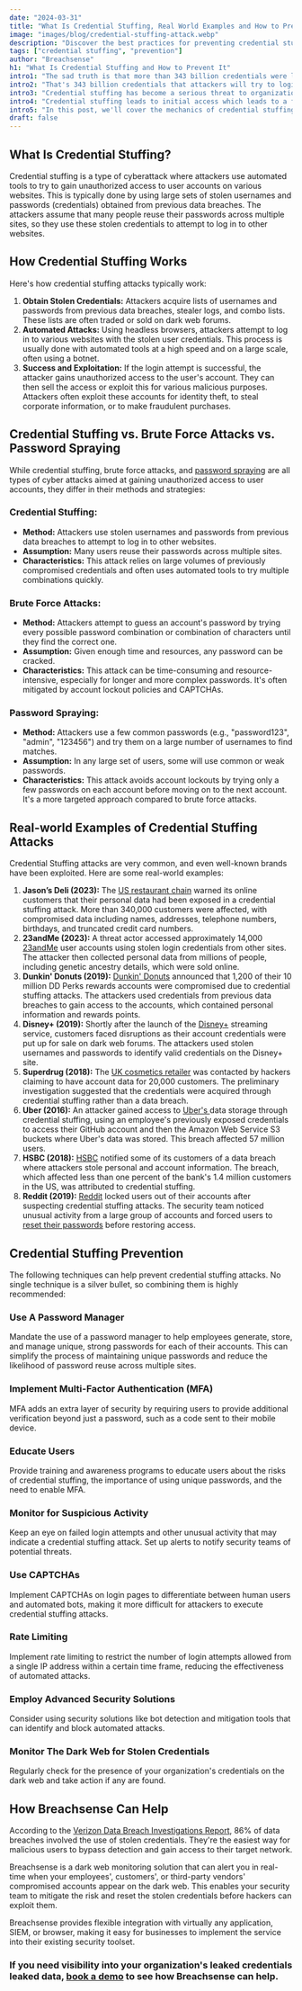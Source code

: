 ```yaml
---
date: "2024-03-31"
title: "What Is Credential Stuffing, Real World Examples and How to Prevent It"
image: "images/blog/credential-stuffing-attack.webp"
description: "Discover the best practices for preventing credential stuffing. Learn the mechanics of credential stuffing and the best practices for preventing the attack."
tags: ["credential stuffing", "prevention"]
author: "Breachsense"
h1: "What Is Credential Stuffing and How to Prevent It"
intro1: "The sad truth is that more than 343 billion credentials were leaked last year via malware alone."
intro2: "That's 343 billion credentials that attackers will try to login with on other applications to see where they work."
intro3: "Credential stuffing has become a serious threat to organizations due to how common password reuse is among employees."
intro4: "Credential stuffing leads to initial access which leads to a full-scale data breach."
intro5: "In this post, we'll cover the mechanics of credential stuffing, some real-world examples, as well as the most effective solutions to preventing these attacks."
draft: false
---
```

## What Is Credential Stuffing?

Credential stuffing is a type of cyberattack where attackers use automated tools to try to gain unauthorized access to user accounts on various websites. This is typically done by using large sets of stolen usernames and passwords (credentials) obtained from previous data breaches. The attackers assume that many people reuse their passwords across multiple sites, so they use these stolen credentials to attempt to log in to other websites.

## How Credential Stuffing Works

Here's how credential stuffing attacks typically work:

1. **Obtain Stolen Credentials:** Attackers acquire lists of usernames and passwords from previous data breaches, stealer logs, and combo lists. These lists are often traded or sold on dark web forums.
2. **Automated Attacks:** Using headless browsers, attackers attempt to log in to various websites with the stolen user credentials. This process is usually done with automated tools at a high speed and on a large scale, often using a botnet.
3. **Success and Exploitation:** If the login attempt is successful, the attacker gains unauthorized access to the user's account. They can then sell the access or exploit this for various malicious purposes. Attackers often exploit these accounts for identity theft, to steal corporate information, or to make fraudulent purchases.

## Credential Stuffing vs. Brute Force Attacks vs. Password Spraying

While credential stuffing, brute force attacks, and [password spraying](https://www.breachsense.com/blog/credential-stuffing-password-spraying/) are all types of cyber attacks aimed at gaining unauthorized access to user accounts, they differ in their methods and strategies:

### Credential Stuffing:

*  **Method:** Attackers use stolen usernames and passwords from previous data breaches to attempt to log in to other websites.
* **Assumption:** Many users reuse their passwords across multiple sites.
* **Characteristics:** This attack relies on large volumes of previously compromised credentials and often uses automated tools to try multiple combinations quickly.

### Brute Force Attacks:

*  **Method:** Attackers attempt to guess an account's password by trying every possible password combination or combination of characters until they find the correct one.
* **Assumption:** Given enough time and resources, any password can be cracked.
* **Characteristics:** This attack can be time-consuming and resource-intensive, especially for longer and more complex passwords. It's often mitigated by account lockout policies and CAPTCHAs.

### Password Spraying:

* **Method:** Attackers use a few common passwords (e.g., "password123", "admin", "123456") and try them on a large number of usernames to find matches.
* **Assumption:** In any large set of users, some will use common or weak passwords.
* **Characteristics:** This attack avoids account lockouts by trying only a few passwords on each account before moving on to the next account. It's a more targeted approach compared to brute force attacks.

## Real-world Examples of Credential Stuffing Attacks

Credential Stuffing attacks are very common, and even well-known brands have been exploited. Here are some real-world examples:

1. **Jason’s Deli (2023):** The [US restaurant chain](https://www.scmagazine.com/news/over-340000-jasons-deli-customers-potentially-impacted-in-credential-stuffing-attack) warned its online customers that their personal data had been exposed in a credential stuffing attack. More than 340,000 customers were affected, with compromised data including names, addresses, telephone numbers, birthdays, and truncated credit card numbers​.
2. **23andMe (2023):** A threat actor accessed approximately 14,000 [23andMe](https://blog.23andme.com/articles/addressing-data-security-concerns) user accounts using stolen login credentials from other sites. The attacker then collected personal data from millions of people, including genetic ancestry details, which were sold online.
3. **Dunkin' Donuts (2019):** [Dunkin\' Donuts](https://www.zdnet.com/article/dunkin-donuts-accounts-compromised-in-second-credential-stuffing-attack-in-three-months/) announced that 1,200 of their 10 million DD Perks rewards accounts were compromised due to credential stuffing attacks. The attackers used credentials from previous data breaches to gain access to the accounts, which contained personal information and rewards points.
4. **Disney+ (2019):** Shortly after the launch of the [Disney+](https://www.wired.com/story/disney-plus-hacks-credential-stuffing/) streaming service, customers faced disruptions as their account credentials were put up for sale on dark web forums. The attackers used stolen usernames and passwords to identify valid credentials on the Disney+ site.
5. **Superdrug (2018):** The [UK cosmetics retailer](https://www.theguardian.com/business/2018/aug/22/superdrug-targeted-by-hackers-who-claim-to-have-20000-customer-details) was contacted by hackers claiming to have account data for 20,000 customers. The preliminary investigation suggested that the credentials were acquired through credential stuffing rather than a data breach.
6. **Uber (2016):** An attacker gained access to [ Uber's ](https://fortune.com/2018/11/27/uber-eu-data-hack-fines/)data storage through credential stuffing, using an employee's previously exposed credentials to access their GitHub account and then the Amazon Web Service S3 buckets where Uber's data was stored. This breach affected 57 million users.
7. **HSBC (2018):** [HSBC](https://www.fastcompany.com/90264030/what-is-credential-stuffing-hsbc-data-breach-possibly-enabled-by-re-used-passwords) notified some of its customers of a data breach where attackers stole personal and account information. The breach, which affected less than one percent of the bank's 1.4 million customers in the US, was attributed to credential stuffing.
8. **Reddit (2019):** [Reddit](https://www.reddit.com/r/help/comments/aea649/recently_locked_out_of_your_account_help_is_on/) locked users out of their accounts after suspecting credential stuffing attacks. The security team noticed unusual activity from a large group of accounts and forced users to [reset their passwords](https://www.breachsense.com/blog/password-breach/) before restoring access​.

## Credential Stuffing Prevention

The following techniques can help prevent credential stuffing attacks. No single technique is a silver bullet, so combining them is highly recommended:

### Use A Password Manager

Mandate the use of a password manager to help employees generate, store, and manage unique, strong passwords for each of their accounts. This can simplify the process of maintaining unique passwords and reduce the likelihood of password reuse across multiple sites.

### Implement Multi-Factor Authentication (MFA)

MFA adds an extra layer of security by requiring users to provide additional verification beyond just a password, such as a code sent to their mobile device.

### Educate Users

Provide training and awareness programs to educate users about the risks of credential stuffing, the importance of using unique passwords, and the need to enable MFA.

### Monitor for Suspicious Activity

Keep an eye on failed login attempts and other unusual activity that may indicate a credential stuffing attack. Set up alerts to notify security teams of potential threats.

### Use CAPTCHAs

Implement CAPTCHAs on login pages to differentiate between human users and automated bots, making it more difficult for attackers to execute credential stuffing attacks.

### Rate Limiting

Implement rate limiting to restrict the number of login attempts allowed from a single IP address within a certain time frame, reducing the effectiveness of automated attacks.

### Employ Advanced Security Solutions

Consider using security solutions like bot detection and mitigation tools that can identify and block automated attacks.

### Monitor The Dark Web for Stolen Credentials

Regularly check for the presence of your organization's credentials on the dark web and take action if any are found.

## How Breachsense Can Help

According to the [Verizon Data Breach Investigations Report](https://www.verizon.com/business/resources/reports/dbir/), 86% of data breaches involved the use of stolen credentials. They're the easiest way for malicious users to bypass detection and gain access to their target network.

Breachsense is a dark web monitoring solution that can alert you in real-time when your employees', customers', or third-party vendors' compromised accounts appear on the dark web. This enables your security team to mitigate the risk and reset the stolen credentials before hackers can exploit them.

Breachsense provides flexible integration with virtually any application, SIEM, or browser, making it easy for businesses to implement the service into their existing security toolset.

### If you need visibility into your organization's leaked credentials leaked data, [book a demo](https://www.breachsense.com/book-demo/) to see how Breachsense can help.
